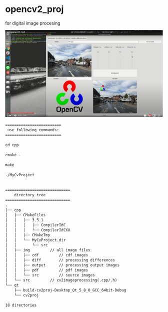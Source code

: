 # opencv2_proj

for digital image procesing

[![IMAGE ALT TEXT HERE](./preview.png)](https://drive.google.com/file/d/1Tjnl0ZwCD9qAeLRhjfe5TNw1Q316G0YN/view?usp=sharing)

```
=========================
 use following commands:
=========================

cd cpp

cmake .

make

./MyCvProject


=============================
	directory tree
=============================
.
├── cpp
│   ├── CMakeFiles
│   │   ├── 3.5.1
│   │   │   ├── CompilerIdC
│   │   │   └── CompilerIdCXX
│   │   ├── CMakeTmp
│   │   └── MyCvProject.dir
│   │       └── src
│   ├── img			// all image files
│   │   ├── cdf			// cdf images
│   │   ├── diff		// processing differences
│   │   ├── output		// processing output images
│   │   ├── pdf			// pdf images
│   │   └── src			// source images
│   └── src			// cv2imageprocessing(.cpp/.h)
└── qt
    ├── build-cv2proj-Desktop_Qt_5_8_0_GCC_64bit-Debug
    └── cv2proj

18 directories
```

